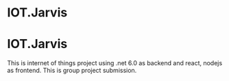 ﻿# IOT.Jarvis
# IOT.Jarvis
This is internet of things project using .net 6.0 as backend and react, nodejs as frontend. This is group project submission.

